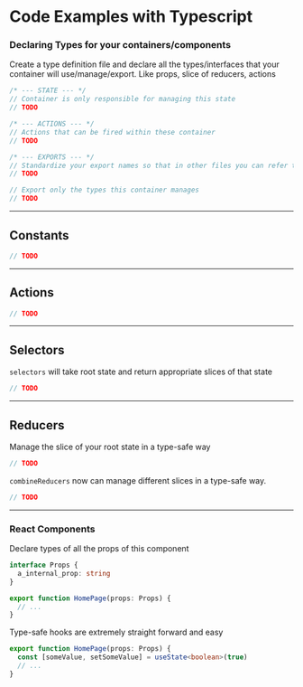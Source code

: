 # Code Examples with Typescript

### Declaring Types for your containers/components

Create a type definition file and declare all the types/interfaces that your container will use/manage/export. Like props, slice of reducers, actions

```typescript
/* --- STATE --- */
// Container is only responsible for managing this state
// TODO

/* --- ACTIONS --- */
// Actions that can be fired within these container
// TODO

/* --- EXPORTS --- */
// Standardize your export names so that in other files you can refer them with standardized names
// TODO

// Export only the types this container manages
// TODO
```

---

## Constants

```typescript
// TODO
```

---

## Actions

```typescript
// TODO
```

---

## Selectors

`selectors` will take root state and return appropriate slices of that state

```typescript
// TODO
```

---

## Reducers

Manage the slice of your root state in a type-safe way

```typescript
// TODO
```

`combineReducers` now can manage different slices in a type-safe way.

```typescript
// TODO
```

---

### React Components

Declare types of all the props of this component

```typescript
interface Props {
  a_internal_prop: string
}

export function HomePage(props: Props) {
  // ...
}
```

Type-safe hooks are extremely straight forward and easy

```typescript
export function HomePage(props: Props) {
  const [someValue, setSomeValue] = useState<boolean>(true)
  // ...
}
```
